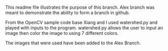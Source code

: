 This readme file illustrates the purpose of this branch. Alex branch 
was meant to demonstrate the ability to form a branch in github. 

From the OpenCV sample code base Xiang and I used watershed.py and 
played with inputs to the program. watershed.py allows the user to 
input an image then color the image to using 7 different colors. 

The images that were used have been added to the Alex Branch. 


